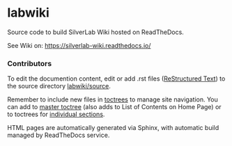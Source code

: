 # labwiki
 
Source code to build SilverLab Wiki hosted on ReadTheDocs.

See Wiki on: https://silverlab-wiki.readthedocs.io/


### Contributors

To edit the documention content, edit or add .rst files ([ReStructured Text](https://thomas-cokelaer.info/tutorials/sphinx/rest_syntax.html)) to the source directory [labwiki/source](/source). 

Remember to include new files in [toctrees](https://www.sphinx-doc.org/en/1.5/markup/toctree.html) to manage site navigation. You can add to [master toctree](/source/index.rst) (also adds to List of Contents on Home Page) or to toctrees for [individual sections](/source/data/dataindex.rst).

HTML pages are automatically generated via Sphinx, with automatic build managed by ReadTheDocs service. 
